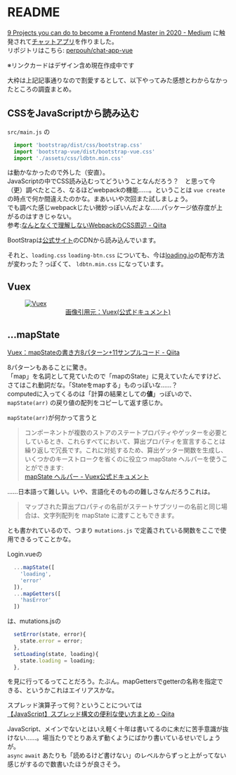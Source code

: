 # README

[9 Projects you can do to become a Frontend Master in 2020 - Medium](https://dev.to/simonholdorf/9-projects-you-can-do-to-become-a-frontend-master-in-2020-n2h)
に触発されて[チャットアプリ](https://www.sitepoint.com/pusher-vue-real-time-chat-app/)を作りました。  
リポジトリはこちら: [perpouh/chat-app-vue](https://github.com/perpouh/chat-app-vue)

※リンクカードはデザイン含め現在作成中です
<link-card url="https://github.com/perpouh/chat-app-vue"/>

大枠は上記記事通りなので割愛するとして、以下やってみた感想とわからなかったところの調査まとめ。

## CSSをJavaScriptから読み込む

`src/main.js` の

```JavaScript
  import 'bootstrap/dist/css/bootstrap.css'
  import 'bootstrap-vue/dist/bootstrap-vue.css'
  import './assets/css/ldbtn.min.css'
```

は動かなかったので外した（安直）。  
JavaScriptの中でCSS読み込むってどういうことなんだろう？　と思って今（更）調べたところ、なるほどwebpackの機能……。ということは `vue create` の時点で何か間違えたのかな。まあいいや次回また試しましょう。  
でも調べた感じwebpackじたい微妙っぽいんだよな……パッケージ依存度が上がるのはすきじゃない。  
参考:[なんとなくで理解しないWebpackのCSS周辺 - Qiita](https://qiita.com/terrierscript/items/0574ab1ef358fecb55b9)

BootStrapは[公式サイト](getbootstrap.com)のCDNから読み込んでいます。

それと、`loading.css` `loading-btn.css` についても、今は[loading.io](https://loading.io/button/)の配布方法が変わった？っぽくて、 `ldbtn.min.css` になっています。

## Vuex

<a href="https://vuex.vuejs.org/ja/" target="_blank">
  <figure>
    <img :src="$withBase('/assets/img/vuex.png')" alt="Vuex">
    <figcaption style="text-align: center">画像引用元：Vuex(公式ドキュメント)</figcaption>
  </figure>
</a>

## ...mapState

[Vuex：mapStateの書き方8パターン+11サンプルコード - Qiita](https://qiita.com/suin/items/7331905a45a8ff80d4dd#four-%E7%AE%97%E5%87%BA%E3%83%97%E3%83%AD%E3%83%91%E3%83%86%E3%82%A3%E3%81%A8%E3%82%B9%E3%83%86%E3%83%BC%E3%83%88%E3%81%AE%E5%85%B1%E5%AD%98)

8パターンもあることに驚き。  
「map」を名詞として見ていたので「mapのState」に見えていたんですけど、さてはこれ動詞だな。「Stateをmapする」ものっぽいな……？  
computedに入ってくるのは「計算の結果としての**値**」っぽいので、`mapState(arr)` の戻り値の配列をコピーして返す感じか。

`mapState(arr)`が何かって言うと
>コンポーネントが複数のストアのステートプロパティやゲッターを必要としているとき、これらすべてにおいて、算出プロパティを宣言することは繰り返しで冗長です。これに対処するため、算出ゲッター関数を生成し、いくつかのキーストロークを省くのに役立つ mapState ヘルパーを使うことができます:  
[mapState  ヘルパー - Vuex公式ドキュメント](https://vuex.vuejs.org/ja/guide/state.html#mapstate-%E3%83%98%E3%83%AB%E3%83%91%E3%83%BC)

……日本語って難しい。いや、言語化そのものの難しさなんだろうこれは。

>マップされた算出プロパティの名前がステートサブツリーの名前と同じ場合は、文字列配列を mapState に渡すこともできます。

とも書かれているので、つまり `mutations.js` で定義されている関数をここで使用できるってことかな。

Login.vueの

```JavaScript
  ...mapState([
    'loading',
    'error'
  ]),
  ...mapGetters([
    'hasError'
  ])
```

は、mutations.jsの

```JavaScript
  setError(state, error){
    state.error = error;
  },
  setLoading(state, loading){
    state.loading = loading;
  },
```

を見に行ってるってことだろう。たぶん。mapGettersでgetterの名称を指定できる、というかこれはエイリアスかな。

スプレッド演算子って何？ということについては  
[【JavaScript】スプレッド構文の便利な使い方まとめ - Qiita](https://qiita.com/Nossa/items/e6f503cbb95c8e6967f8)

JavaScript、メインでないとはいえ軽く十年は書いてるのに未だに苦手意識が抜けない……。場当たりでとりあえず動くようにばかり書いているせいでしょうが。  
`async` `await` あたりも「読めるけど書けない」のレベルからずっと上がってない感じがするので数書いたほうが良さそう。